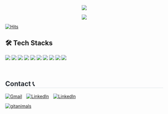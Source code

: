 <div align="center">
    <img src="https://capsule-render.vercel.app/api?type=waving&color=gradient&height=180&text=Hi%20there!%20I'm%20KwangJin🇰🇷%20&animation=&fontColor=ffffff&fontSize=40" />
</div>

<p align="center">
    <a href="https://readme-typing-svg.demolab.com">
        <img src="https://readme-typing-svg.demolab.com?font=Niconne&size=30&pause=1000&vCenter=true&width=435&lines=Welcome+to+Croinda+GitHub!">
    </a>
</p>

[![Hits](https://hits.seeyoufarm.com/api/count/incr/badge.svg?url=https%3A%2F%2Fgithub.com%2FCroinDA&count_bg=%233DC849&title_bg=%23555555&icon=symantec.svg&icon_color=%23E7E7E7&title=Today&edge_flat=false)](https://hits.seeyoufarm.com)

## 🛠️ Tech Stacks
<p align="left">
    <img src="https://img.shields.io/badge/Python-3776AB?style=flat-square&logo=Python&logoColor=white">
    <img src="https://img.shields.io/badge/PyTorch-EE4C2C?style=flat-square&logo=PyTorch&logoColor=white">
    <img src="https://img.shields.io/badge/Sklearn-F7931E?style=flat-square&logo=scikitlearn&logoColor=white">
    <img src="https://img.shields.io/badge/Weight&Bias-FFBE00?style=flat-square&logo=weightsandbiases&logoColor=white">
    <img src="https://img.shields.io/badge/Docker-2496ED?style=flat-square&logo=Docker&logoColor=white">
    <img src="https://img.shields.io/badge/Airflow-017CEE?style=flat-square&logo=Apache%20Airflow&logoColor=white">
    <img src="https://img.shields.io/badge/FastAPI-009688?style=flat-square&logo=FastAPI&logoColor=white">
    <img src="https://img.shields.io/badge/Linux-FCC624?style=flat-square&logo=Linux&logoColor=white">
    <img src="https://img.shields.io/badge/Notion-000000?style=flat-square&logo=Notion&logoColor=white">
    <img src="https://img.shields.io/badge/Slack-4A154B?style=flat-square&logo=Slack&logoColor=white">
</p>
<br> 

<h2 style="border-bottom: 1px solid #d8dee4; color: #282d33;"> Contact 📞 </h2> 
<div style="text-align: left;">
    <!-- Gmail -->
    <a href="mailto:plks1304@gmail.com" style="display: inline-block; margin-right: 10px;">
        <img src="https://img.shields.io/badge/Gmail-EA4335?style=flat-square&logo=Gmail&logoColor=white&link=mailto:plks1304@gmail.com" alt="Gmail">
    </a>
    <!-- LinkedIn -->
    <a href="https://www.linkedin.com/in/kwangjin-park-4b752a271/" target="_blank" rel="noopener noreferrer" style="display: inline-block; margin-right: 10px;">
        <img src="https://img.shields.io/badge/LinkedIn-0077B5?style=flat-square&logo=LinkedIn&logoColor=white" alt="LinkedIn">
    </a>
    <!-- Discord -->
    <a href="https://discord.com/users/CroinDA/" target="_blank" rel="noopener noreferrer" style="display: inline-block; margin-right: 10px;">
        <img src="https://img.shields.io/badge/Discord-5865F2?style=flat-square&logo=Discord&logoColor=white" alt="LinkedIn">
    </a>
</div>

[![gitanimals](https://render.gitanimals.org/farms/CroinDA)](https://github.com/devxb/gitanimals)
